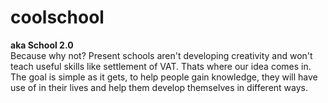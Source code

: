 # coolschool
<b>aka School 2.0</b><br>
Because why not? Present schools aren't developing creativity and won't teach useful skills like settlement of VAT. Thats where our idea comes in.<br>
The goal is simple as it gets, to help people gain knowledge, they will have use of in their lives and help them develop themselves in different ways.
